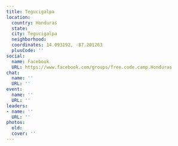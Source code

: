 ```yaml
---
title: Tegucigalpa
location:
  country: Honduras
  state: 
  city: Tegucigalpa
  neighborhood: 
  coordinates: 14.093192, -87.201263
  plusCode: ''
social:
  name: Facebook
  URL: https://www.facebook.com/groups/free.code.camp.Honduras
chat:
  name: ''
  URL: ''
event:
  name: ''
  URL: ''
leaders:
- name: ''
  URL: ''
photos:
  old: 
  cover: ''
---
```

